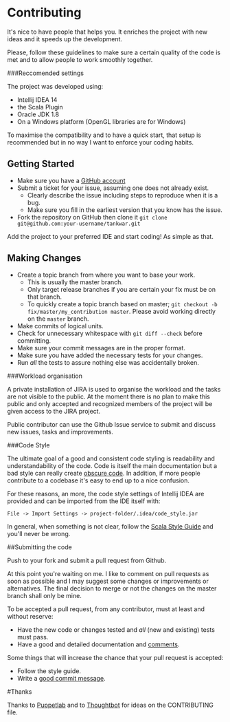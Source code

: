 # Contributing

It's nice to have people that helps you. It enriches the project with new ideas and it speeds up the development.

Please, follow these guidelines to make sure a certain quality of the code is met and to allow people to work smoothly
together.

###Reccomended settings

The project was developed using:

* Intellij IDEA 14
* the Scala Plugin
* Oracle JDK 1.8
* On a Windows platform (OpenGL libraries are for Windows)

To maximise the compatibility and to have a quick start, that setup is recommended but in no way I want to enforce your
coding habits.

## Getting Started

* Make sure you have a [GitHub account](https://github.com/signup/free)
* Submit a ticket for your issue, assuming one does not already exist.
  * Clearly describe the issue including steps to reproduce when it is a bug.
  * Make sure you fill in the earliest version that you know has the issue.
* Fork the repository on GitHub then clone it `git clone git@github.com:your-username/tankwar.git`

Add the project to your preferred IDE and start coding! As simple as that.

## Making Changes

* Create a topic branch from where you want to base your work.
  * This is usually the master branch.
  * Only target release branches if you are certain your fix must be on that branch.
  * To quickly create a topic branch based on master; `git checkout -b fix/master/my_contribution master`. Please avoid
    working directly on the `master` branch.
* Make commits of logical units.
* Check for unnecessary whitespace with `git diff --check` before committing.
* Make sure your commit messages are in the proper format.
* Make sure you have added the necessary tests for your changes.
* Run _all_ the tests to assure nothing else was accidentally broken.

###Workload organisation

A private installation of JIRA is used to organise the workload and the tasks are not visible to the public.
At the moment there is no plan to make this public and only accepted and recognized members of the project will be given
access to the JIRA project.

Public contributor can use the Github Issue service to submit and discuss new issues, tasks and improvements.

###Code Style

The ultimate goal of a good and consistent code styling is readability and understandability of the code. Code is itself
the main documentation but a bad style can really create [obscure code][IOCCC]. In addition, if more people contribute
to a codebase it's easy to end up to a nice confusion.

For these reasons, an more, the code style settings of Intellij IDEA are provided and can be imported from the IDE itself
with:

    File -> Import Settings -> project-folder/.idea/code_style.jar

In general, when something is not clear, follow the [Scala Style Guide][scala-style] and you'll never be wrong.

[IOCCC]: http://www.ioccc.org/
[scala-style]: http://docs.scala-lang.org/style/scaladoc.html

##Submitting the code

Push to your fork and submit a pull request from Github.

At this point you're waiting on me. I like to comment on pull requests as soon as possible and I may suggest
some changes or improvements or alternatives. The final decision to merge or not the changes on the master
branch shall only be mine.

To be accepted a pull request, from any contributor, must at least and without reserve:

* Have the new code or changes tested and _all_ (new and existing) tests must pass.
* Have a good and detailed documentation and [comments][comments].

Some things that will increase the chance that your pull request is accepted:

* Follow the style guide.
* Write a [good commit message][commit].

[style]: https://github.com/thoughtbot/guides/tree/master/style
[commit]: http://tbaggery.com/2008/04/19/a-note-about-git-commit-messages.html
[comments]: http://www.hongkiat.com/blog/source-code-comment-styling-tips/

#Thanks

Thanks to [Puppetlab][puppet] and to [Thoughtbot][thoughtbot] for ideas on the CONTRIBUTING file.

[puppet]: https://github.com/puppetlabs/puppet/blob/master/CONTRIBUTING.md
[thoughtbot]: https://github.com/thoughtbot/factory_girl_rails/blob/master/CONTRIBUTING.md